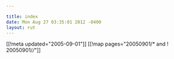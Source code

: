 ```yaml
---

title: index
date: Mon Aug 27 03:35:01 2012 -0400
layout: rut
---
```


[[!meta updated="2005-09-01"]]
[[!map pages="20050901/* and ! 20050901/*/*"]]
